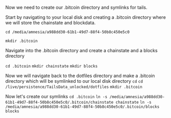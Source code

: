 Now we need to create our .bitcoin directory and symlinks for tails. 

Start by navigating to your local disk and creating a .bitcoin directory where we will store the chainstate and blockdata.

`cd /media/amnesia/a988dd30-61b1-49d7-88f4-50b8c450e5c0`

`mkdir .bitcoin`

Navigate into the .bitcoin directory and create a chainstate and a blocks directory

`cd .bitcoin`
`mkdir chainstate`
`mkdir blocks`

Now we will navigate back to the dotfiles directory and make a .bitcoin directory which will be symlinked to our local disk directory
`cd`
`cd /live/persistence/TailsData_unlocked/dotfiles`
`mkdir .bitcoin`

Now let's create our symlinks
`cd .bitcoin`
`ln -s /media/amnesia/a988dd30-61b1-49d7-88f4-50b8c450e5c0/.bitcoin/chainstate chainstate`
`ln -s /media/amnesia/a988dd30-61b1-49d7-88f4-50b8c450e5c0/.bitcoin/blocks blocks`



